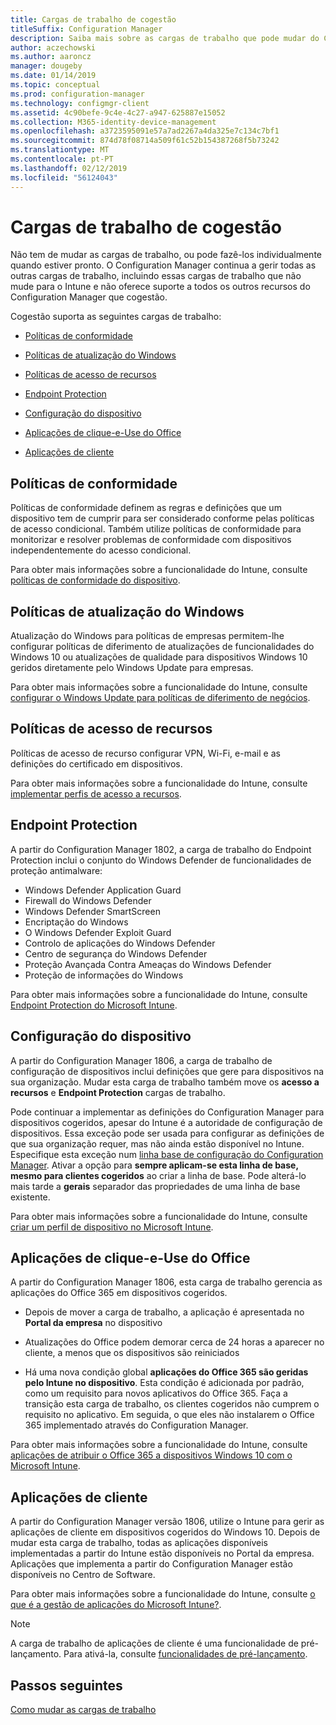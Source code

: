 ```yaml
---
title: Cargas de trabalho de cogestão
titleSuffix: Configuration Manager
description: Saiba mais sobre as cargas de trabalho que pode mudar do Configuration Manager para o Microsoft Intune.
author: aczechowski
ms.author: aaroncz
manager: dougeby
ms.date: 01/14/2019
ms.topic: conceptual
ms.prod: configuration-manager
ms.technology: configmgr-client
ms.assetid: 4c90befe-9c4e-4c27-a947-625887e15052
ms.collection: M365-identity-device-management
ms.openlocfilehash: a3723595091e57a7ad2267a4da325e7c134c7bf1
ms.sourcegitcommit: 874d78f08714a509f61c52b154387268f5b73242
ms.translationtype: MT
ms.contentlocale: pt-PT
ms.lasthandoff: 02/12/2019
ms.locfileid: "56124043"
---
```

# <a name="co-management-workloads"></a>Cargas de trabalho de cogestão

Não tem de mudar as cargas de trabalho, ou pode fazê-los individualmente quando estiver pronto. O Configuration Manager continua a gerir todas as outras cargas de trabalho, incluindo essas cargas de trabalho que não mude para o Intune e não oferece suporte a todos os outros recursos do Configuration Manager que cogestão.

Cogestão suporta as seguintes cargas de trabalho:

- [Políticas de conformidade](#compliance-policies)  

- [Políticas de atualização do Windows](#windows-update-policies)  

- [Políticas de acesso de recursos](#resource-access-policies)  

- [Endpoint Protection](#endpoint-protection)  

- [Configuração do dispositivo](#device-configuration)  

- [Aplicações de clique-e-Use do Office](#office-click-to-run-apps)  

- [Aplicações de cliente](#client-apps)  



## <a name="compliance-policies"></a>Políticas de conformidade 

Políticas de conformidade definem as regras e definições que um dispositivo tem de cumprir para ser considerado conforme pelas políticas de acesso condicional. Também utilize políticas de conformidade para monitorizar e resolver problemas de conformidade com dispositivos independentemente do acesso condicional. 

Para obter mais informações sobre a funcionalidade do Intune, consulte [políticas de conformidade do dispositivo](https://docs.microsoft.com/intune/device-compliance-get-started).  



## <a name="windows-update-policies"></a>Políticas de atualização do Windows

Atualização do Windows para políticas de empresas permitem-lhe configurar políticas de diferimento de atualizações de funcionalidades do Windows 10 ou atualizações de qualidade para dispositivos Windows 10 geridos diretamente pelo Windows Update para empresas. 

Para obter mais informações sobre a funcionalidade do Intune, consulte [configurar o Windows Update para políticas de diferimento de negócios](https://docs.microsoft.com/intune/windows-update-for-business-configure).  



## <a name="resource-access-policies"></a>Políticas de acesso de recursos

Políticas de acesso de recurso configurar VPN, Wi-Fi, e-mail e as definições do certificado em dispositivos. 

Para obter mais informações sobre a funcionalidade do Intune, consulte [implementar perfis de acesso a recursos](https://docs.microsoft.com/intune/device-profiles).



## <a name="endpoint-protection"></a>Endpoint Protection
<!--1357365-->

A partir do Configuration Manager 1802, a carga de trabalho do Endpoint Protection inclui o conjunto do Windows Defender de funcionalidades de proteção antimalware: 

- Windows Defender Application Guard  
- Firewall do Windows Defender  
- Windows Defender SmartScreen  
- Encriptação do Windows  
- O Windows Defender Exploit Guard  
- Controlo de aplicações do Windows Defender  
- Centro de segurança do Windows Defender  
- Proteção Avançada Contra Ameaças do Windows Defender  
- Proteção de informações do Windows  

Para obter mais informações sobre a funcionalidade do Intune, consulte [Endpoint Protection do Microsoft Intune](https://docs.microsoft.com/intune/endpoint-protection-windows-10).



## <a name="device-configuration"></a>Configuração do dispositivo
<!--1357903-->

A partir do Configuration Manager 1806, a carga de trabalho de configuração de dispositivos inclui definições que gere para dispositivos na sua organização. Mudar esta carga de trabalho também move os **acesso a recursos** e **Endpoint Protection** cargas de trabalho.

Pode continuar a implementar as definições do Configuration Manager para dispositivos cogeridos, apesar do Intune é a autoridade de configuração de dispositivos. Essa exceção pode ser usada para configurar as definições de que sua organização requer, mas não ainda estão disponível no Intune. Especifique esta exceção num [linha base de configuração do Configuration Manager](/sccm/compliance/deploy-use/create-configuration-baselines). Ativar a opção para **sempre aplicam-se esta linha de base, mesmo para clientes cogeridos** ao criar a linha de base. Pode alterá-lo mais tarde a **gerais** separador das propriedades de uma linha de base existente.  

Para obter mais informações sobre a funcionalidade do Intune, consulte [criar um perfil de dispositivo no Microsoft Intune](https://docs.microsoft.com/intune/device-profile-create).  



## <a name="office-click-to-run-apps"></a>Aplicações de clique-e-Use do Office
<!--1357841-->

A partir do Configuration Manager 1806, esta carga de trabalho gerencia as aplicações do Office 365 em dispositivos cogeridos. 

- Depois de mover a carga de trabalho, a aplicação é apresentada no **Portal da empresa** no dispositivo  

- Atualizações do Office podem demorar cerca de 24 horas a aparecer no cliente, a menos que os dispositivos são reiniciados  

- Há uma nova condição global **aplicações do Office 365 são geridas pelo Intune no dispositivo**. Esta condição é adicionada por padrão, como um requisito para novos aplicativos do Office 365. Faça a transição esta carga de trabalho, os clientes cogeridos não cumprem o requisito no aplicativo. Em seguida, o que eles não instalarem o Office 365 implementado através do Configuration Manager.  

Para obter mais informações sobre a funcionalidade do Intune, consulte [aplicações de atribuir o Office 365 a dispositivos Windows 10 com o Microsoft Intune](https://docs.microsoft.com/intune/apps-add-office365). 



## <a name="client-apps"></a>Aplicações de cliente
<!--1357892-->

A partir do Configuration Manager versão 1806, utilize o Intune para gerir as aplicações de cliente em dispositivos cogeridos do Windows 10. Depois de mudar esta carga de trabalho, todas as aplicações disponíveis implementadas a partir do Intune estão disponíveis no Portal da empresa. Aplicações que implementa a partir do Configuration Manager estão disponíveis no Centro de Software.

Para obter mais informações sobre a funcionalidade do Intune, consulte [o que é a gestão de aplicações do Microsoft Intune?](https://docs.microsoft.com/intune/app-management). 

> [!Note]  
> A carga de trabalho de aplicações de cliente é uma funcionalidade de pré-lançamento. Para ativá-la, consulte [funcionalidades de pré-lançamento](/sccm/core/servers/manage/pre-release-features).  



## <a name="next-steps"></a>Passos seguintes

[Como mudar as cargas de trabalho](/sccm/comanage/how-to-switch-workloads)  


